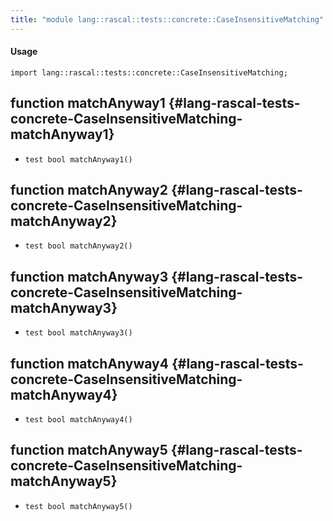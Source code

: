 ```yaml
---
title: "module lang::rascal::tests::concrete::CaseInsensitiveMatching"
---
```


#### Usage

`import lang::rascal::tests::concrete::CaseInsensitiveMatching;`

## function matchAnyway1 {#lang-rascal-tests-concrete-CaseInsensitiveMatching-matchAnyway1}

* ``test bool matchAnyway1()``

## function matchAnyway2 {#lang-rascal-tests-concrete-CaseInsensitiveMatching-matchAnyway2}

* ``test bool matchAnyway2()``

## function matchAnyway3 {#lang-rascal-tests-concrete-CaseInsensitiveMatching-matchAnyway3}

* ``test bool matchAnyway3()``

## function matchAnyway4 {#lang-rascal-tests-concrete-CaseInsensitiveMatching-matchAnyway4}

* ``test bool matchAnyway4()``

## function matchAnyway5 {#lang-rascal-tests-concrete-CaseInsensitiveMatching-matchAnyway5}

* ``test bool matchAnyway5()``

